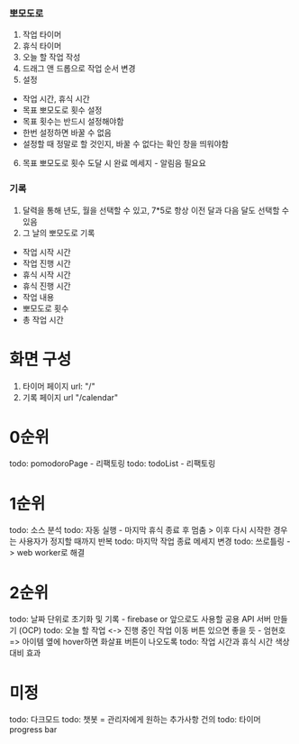 ### 뽀모도로

1. 작업 타이머
2. 휴식 타이머
3. 오늘 할 작업 작성
4. 드래그 앤 드롭으로 작업 순서 변경
5. 설정

- 작업 시간, 휴식 시간
- 목표 뽀모도로 횟수 설정
- 목표 횟수는 반드시 설정해야함
- 한번 설정하면 바꿀 수 없음
- 설정할 때 정말로 할 것인지, 바꿀 수 없다는 확인 창을 띄워야함

6. 목표 뽀모도로 횟수 도달 시 완료 메세지 - 알림음 필요요

### 기록

1. 달력을 통해 년도, 월을 선택할 수 있고, 7\*5로 항상 이전 달과 다음 달도 선택할 수 있음
2. 그 날의 뽀모도로 기록

- 작업 시작 시간
- 작업 진행 시간
- 휴식 시작 시간
- 휴식 진행 시간
- 작업 내용
- 뽀모도로 횟수
- 총 작업 시간

# 화면 구성

1. 타이머 페이지 url: "/"
2. 기록 페이지 url "/calendar"

# 0순위

todo: pomodoroPage - 리팩토링
todo: todoList - 리팩토링

# 1순위

todo: 소스 분석
todo: 자동 실행 - 마지막 휴식 종료 후 멈춤 > 이후 다시 시작한 경우는 사용자가 정지할 때까지 반복
todo: 마지막 작업 종료 메세지 변경
todo: 쓰로틀링 -> web worker로 해결

# 2순위

todo: 날짜 단위로 초기화 및 기록 - firebase or 앞으로도 사용할 공용 API 서버 만들기 (OCP)
todo: 오늘 할 작업 <-> 진행 중인 작업 이동 버튼 있으면 좋을 듯 - 엄현호 => 아이템 옆에 hover하면 화살표 버튼이 나오도록
todo: 작업 시간과 휴식 시간 색상 대비 효과

# 미정

todo: 다크모드
todo: 챗봇 = 관리자에게 원하는 추가사항 건의
todo: 타이머 progress bar
